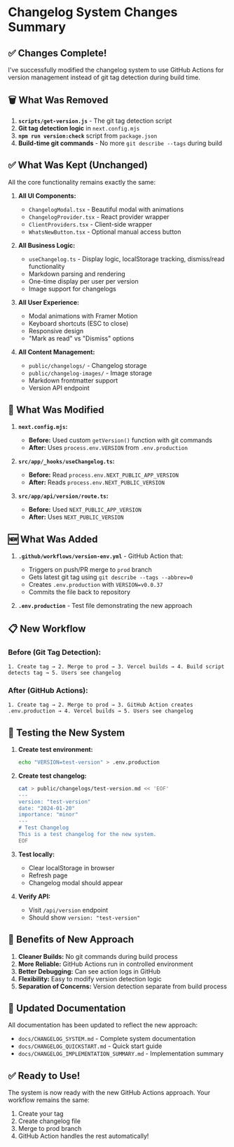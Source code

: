 # Changelog System Changes Summary

## ✅ Changes Complete!

I've successfully modified the changelog system to use GitHub Actions for version management instead of git tag detection during build time.

## 🗑️ What Was Removed

1. **`scripts/get-version.js`** - The git tag detection script
2. **Git tag detection logic** in `next.config.mjs`
3. **`npm run version:check`** script from `package.json`
4. **Build-time git commands** - No more `git describe --tags` during build

## ✅ What Was Kept (Unchanged)

All the core functionality remains exactly the same:

1. **All UI Components:**
   - `ChangelogModal.tsx` - Beautiful modal with animations
   - `ChangelogProvider.tsx` - React provider wrapper
   - `ClientProviders.tsx` - Client-side wrapper
   - `WhatsNewButton.tsx` - Optional manual access button

2. **All Business Logic:**
   - `useChangelog.ts` - Display logic, localStorage tracking, dismiss/read functionality
   - Markdown parsing and rendering
   - One-time display per user per version
   - Image support for changelogs

3. **All User Experience:**
   - Modal animations with Framer Motion
   - Keyboard shortcuts (ESC to close)
   - Responsive design
   - "Mark as read" vs "Dismiss" options

4. **All Content Management:**
   - `public/changelogs/` - Changelog storage
   - `public/changelog-images/` - Image storage
   - Markdown frontmatter support
   - Version API endpoint

## 🔄 What Was Modified

1. **`next.config.mjs`:**
   - **Before:** Used custom `getVersion()` function with git commands
   - **After:** Uses `process.env.VERSION` from `.env.production`

2. **`src/app/_hooks/useChangelog.ts`:**
   - **Before:** Read `process.env.NEXT_PUBLIC_APP_VERSION`
   - **After:** Reads `process.env.NEXT_PUBLIC_VERSION`

3. **`src/app/api/version/route.ts`:**
   - **Before:** Used `NEXT_PUBLIC_APP_VERSION`
   - **After:** Uses `NEXT_PUBLIC_VERSION`

## 🆕 What Was Added

1. **`.github/workflows/version-env.yml`** - GitHub Action that:
   - Triggers on push/PR merge to `prod` branch
   - Gets latest git tag using `git describe --tags --abbrev=0`
   - Creates `.env.production` with `VERSION=v0.0.37`
   - Commits the file back to repository

2. **`.env.production`** - Test file demonstrating the new approach

## 📋 New Workflow

### Before (Git Tag Detection):
```
1. Create tag → 2. Merge to prod → 3. Vercel builds → 4. Build script detects tag → 5. Users see changelog
```

### After (GitHub Actions):
```
1. Create tag → 2. Merge to prod → 3. GitHub Action creates .env.production → 4. Vercel builds → 5. Users see changelog
```

## 🧪 Testing the New System

1. **Create test environment:**
   ```bash
   echo "VERSION=test-version" > .env.production
   ```

2. **Create test changelog:**
   ```bash
   cat > public/changelogs/test-version.md << 'EOF'
   ---
   version: "test-version"
   date: "2024-01-20"
   importance: "minor"
   ---
   # Test Changelog
   This is a test changelog for the new system.
   EOF
   ```

3. **Test locally:**
   - Clear localStorage in browser
   - Refresh page
   - Changelog modal should appear

4. **Verify API:**
   - Visit `/api/version` endpoint
   - Should show `version: "test-version"`

## 🚀 Benefits of New Approach

1. **Cleaner Builds:** No git commands during build process
2. **More Reliable:** GitHub Actions run in controlled environment
3. **Better Debugging:** Can see action logs in GitHub
4. **Flexibility:** Easy to modify version detection logic
5. **Separation of Concerns:** Version detection separate from build process

## 📝 Updated Documentation

All documentation has been updated to reflect the new approach:
- `docs/CHANGELOG_SYSTEM.md` - Complete system documentation
- `docs/CHANGELOG_QUICKSTART.md` - Quick start guide
- `docs/CHANGELOG_IMPLEMENTATION_SUMMARY.md` - Implementation summary

## ✅ Ready to Use!

The system is now ready with the new GitHub Actions approach. Your workflow remains the same:
1. Create your tag
2. Create changelog file
3. Merge to prod branch
4. GitHub Action handles the rest automatically!